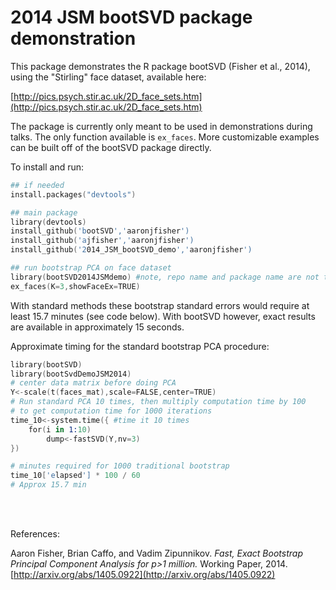 2014 JSM bootSVD package demonstration
=======

This package demonstrates the R package bootSVD (Fisher et al., 2014), using the "Stirling" face dataset, available here:

[http://pics.psych.stir.ac.uk/2D_face_sets.htm](http://pics.psych.stir.ac.uk/2D_face_sets.htm)


The package is currently only meant to be used in demonstrations during talks. The only function available is `ex_faces`. More customizable examples can be built off of the bootSVD package directly.

To install and run:
```S
## if needed
install.packages("devtools")

## main package
library(devtools)
install_github('bootSVD','aaronjfisher')
install_github('ajfisher','aaronjfisher')
install_github('2014_JSM_bootSVD_demo','aaronjfisher')

## run bootstrap PCA on face dataset
library(bootSVD2014JSMdemo) #note, repo name and package name are not the same
ex_faces(K=3,showFaceEx=TRUE)
``` 

With standard methods these bootstrap standard errors would require at least 15.7 minutes (see code below). With bootSVD however, exact results are available in approximately 15 seconds.

Approximate timing for the standard bootstrap PCA procedure:
```S
library(bootSVD)
library(bootSvdDemoJSM2014)
# center data matrix before doing PCA
Y<-scale(t(faces_mat),scale=FALSE,center=TRUE) 
# Run standard PCA 10 times, then multiply computation time by 100
# to get computation time for 1000 iterations
time_10<-system.time({ #time it 10 times
    for(i in 1:10)
        dump<-fastSVD(Y,nv=3)
})

# minutes required for 1000 traditional bootstrap 
time_10['elapsed'] * 100 / 60
# Approx 15.7 min
```

<br/><br/>

References: 

Aaron Fisher, Brian Caffo, and Vadim Zipunnikov. *Fast, Exact Bootstrap Principal Component Analysis for p>1 million.* Working Paper, 2014. [http://arxiv.org/abs/1405.0922](http://arxiv.org/abs/1405.0922)








